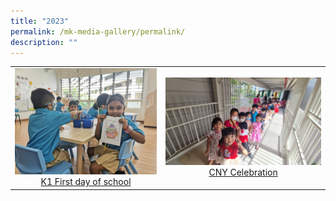```yaml
---
title: "2023"
permalink: /mk-media-gallery/permalink/
description: ""
---
```

|                 |                                     |
|:-------------:|:----------------:|
| ![](/images/Colouring%20K1IP%202.jpeg) <a href="https://photos.app.goo.gl/PyKMPJCmrF9AcY4q8" target="_blank"> K1 First day of school</a>      |![](/images/20230120_105708.jpeg)    <a href="https://photos.app.goo.gl/rnBk7s4tf6dJwfVY6" target="_blank"> CNY Celebration</a>